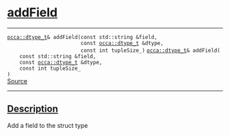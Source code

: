 
<h1 id="add-field">
 <a href="#/api/dtype_t/addField" class="anchor">
   <span>addField</span>
  </a>
</h1>

<div class="signature">

<hr>

  <div class="definition-container">
    <div class="definition">
      <code class="desktop-only"><a href="#/api/dtype_t/">occa::dtype&#95;t</a>&amp; addField(<span class="token keyword">const</span> <span class="token keyword">std::string</span> &amp;field,
                        <span class="token keyword">const</span> <a href="#/api/dtype_t/">occa::dtype&#95;t</a> &amp;dtype,
                        <span class="token keyword">const</span> <span class="token keyword">int</span> tupleSize&#95;)</code>
      <code class="mobile-only"><a href="#/api/dtype_t/">occa::dtype&#95;t</a>&amp; addField(
    <span class="token keyword">const</span> <span class="token keyword">std::string</span> &amp;field,
    <span class="token keyword">const</span> <a href="#/api/dtype_t/">occa::dtype&#95;t</a> &amp;dtype,
    <span class="token keyword">const</span> <span class="token keyword">int</span> tupleSize&#95;
)</code>
      <div class="flex-spacing"></div>
      <a href="https://github.com/libocca/occa/blob/06c83625/include/occa/dtype/dtype.hpp#L184" target="_blank">Source</a>
    </div>
    
  </div>

  <hr>
</div>


<h2 id="description">
 <a href="#/api/dtype_t/addField?id=description" class="anchor">
   <span>Description</span>
  </a>
</h2>

Add a field to the struct type

